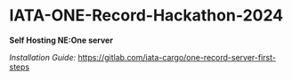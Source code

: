 # IATA-ONE-Record-Hackathon-2024

**Self Hosting NE:One server**

*Installation Guide:* https://gitlab.com/iata-cargo/one-record-server-first-steps